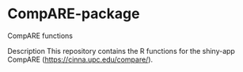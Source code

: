 # CompARE-package
CompARE functions

Description
This repository contains the R functions for the shiny-app CompARE (https://cinna.upc.edu/compare/).



